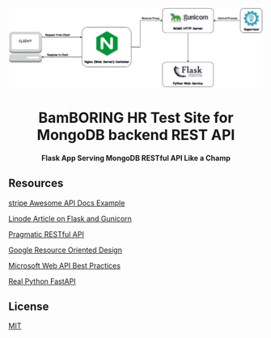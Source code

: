 ![Flask Server](flaskserve.png)
<h1 align="center">
  BamBORING HR Test Site for MongoDB backend REST API
</h1>

<h4 align="center">Flask App Serving MongoDB RESTful API Like a Champ<br />
</h4>

## Resources

[stripe Awesome API Docs Example](https://stripe.com/docs/api)

[Linode Article on Flask and Gunicorn](https://www.linode.com/docs/guides/flask-and-gunicorn-on-ubuntu/)

[Pragmatic RESTful API](https://www.vinaysahni.com/best-practices-for-a-pragmatic-restful-api)

[Google Resource Oriented Design](https://cloud.google.com/apis/design/resources)

[Microsoft Web API Best Practices](https://docs.microsoft.com/en-us/azure/architecture/best-practices/api-design)

[Real Python FastAPI](https://realpython.com/fastapi-python-web-apis/)


## License

[MIT](https://tldrlegal.com/license/mit-license)